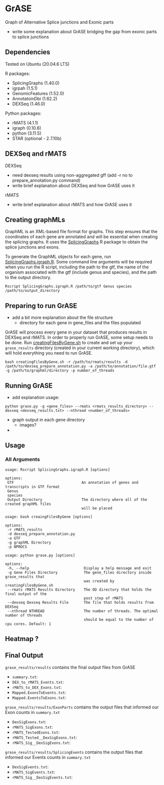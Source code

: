 # GrASE
Graph of Alternative Splice junctions and Exonic parts
* write some explanation about GrASE bridging the gap from exonic parts to splice junctions

## Dependencies  
Tested on Ubuntu (20.04.6 LTS)  

R packages:  
* SplicingGraphs (1.40.0)
* igrpah (1.5.1)
* GenomicFeatures (1.52.0)
* AnnotatoinDbi (1.62.2)
* DEXSeq (1.46.0)

Python packages:  
* rMATS  (4.1.1)
* igraph (0.10.6)
* python (3.11.5)
* STAR   (optional - 2.7.10b)


## DEXSeq and rMATS
DEXSeq 
* need dexseq results using non-aggregated gff (add -r no to prepare_annotation.py command)
* write brief explanation about DEXSeq and how GrASE uses it

rMATS
* write brief explanation about rMATS and how GrASE uses it

## Creating graphMLs
GraphML is an XML-based file format for graphs. This step ensures that the coordinates of each gene are annotated and will be essential when creating the splicing graphs. It uses the [SplicingGraphs](https://bioconductor.org/packages/release/bioc/html/SplicingGraphs.html) R package to obtain the splice junctions and exons. 

To generate the GraphML objects for each gene, run [SplicingGraphs.igraph.R](SplicingGraphs.igraph.R). Some command line arguments will be required when you run the R script, including the path to the gtf, the name of the organism associated with the gtf (include genus and species), and the path to the output directory.
```
Rscript SplicingGraphs.igraph.R /path/to/gtf Genus species /path/to/output_directory
```
## Preparing to run GrASE
* add a bit more explanation about the file structure
  * directory for each gene in gene_files and the files populated
    
GrASE will process every gene in your dataset that produces results in DEXSeq and rMATS. In order to properly run GrASE, some setup needs to be done. Run [creatingFilesByGene.sh](creatingFilesByGene.sh) to create and set up your `grase_results` directory (created in your current working directory), which will hold everything you need to run GrASE. 
```
bash creatingFilesByGene.sh -r /path/to/rmats/results -d /path/to/dexseq_prepare_annotation.py -a /path/to/annotation/file.gtf -g /path/to/graphml/directory -p number_of_threads
```

## Running GrASE
* add explanation
usage:
```
python grase.py -g <gene_files> --rmats <rmats_results_directory> --dexseq <dexseq_results.txt> --nthread <number_of_threads>
```
* graph output in each gene directory
  * images?
* 
## Usage
### All Arguments
```
usage: Rscript SplicingGraphs.igraph.R [options]

options:
 GTF                               An annotation of genes and transcripts in GTF format
 Genus
 species
 Output Directory                  The directory where all of the created graphML files
                                   will be placed

usage: bash creaingFilesByGene [options]

options:
 -r rMATS_results
 -d dexseq_prepare_annotation.py
 -a GTF
 -g graphML Directory
 -p NPROCS

usage: python grase.py [options]

options:
 -h, --help                         Display a help message and exit
 -g Gene Files Directory            The gene_files directory inside grase_results that
                                    was created by creatingFilesByGene.sh
 --rmats rMATS Results Directory    The OD directory that holds the final output of the
                                    post step of rMATS
 --dexseq Dexseq Results File       The file that holds results from DEXSeq
 --nthread NTHREAD                  The number of threads. The optimal number of threads
                                    should be equal to the number of cpu cores. Default: 1
```

## Heatmap ?

## Final Output
`grase_results/results` contains the final output files from GrASE
*  `summary.txt`:
*  `DEX_to_rMATS_Events.txt`:
*  `rMATS_to_DEX_Exons.txt`:
*  `Mapped.ExonsToEvents.txt`:
*  `Mapped.EventsToExons.txt`:

`grase_results/results/ExonParts` contains the output files that informed our Exon counts in `summary.txt`
*  `DexSigExons.txt`:
*  `rMATS_SigExons.txt`:
*  `rMATS_TestedExons.txt`:
*  `rMATS_Tested__DexSigExons.txt`:
*  `rMATS_Sig__DexSigExons.txt`:

`grase_results/results/SplicingEvents` contains the output files that informed our Events counts in `summary.txt`
*  `DexSigEvents.txt`:
*  `rMATS_SigEvents.txt`:
*  `rMATS_Sig__DexSigEvents.txt`:

